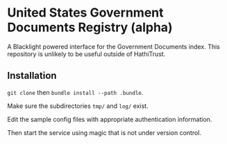 # United States Government Documents Registry (alpha)

A Blacklight powered interface for the Government Documents index. This repository is unlikely to be useful outside of HathiTrust. 

## Installation

`git clone` then `bundle install --path .bundle`.

Make sure the subdirectories `tmp/` and `log/` exist.

Edit the sample config files with appropriate authentication information. 

Then start the service using magic that is not under version control.
